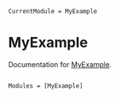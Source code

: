 ```@meta
CurrentModule = MyExample
```

# MyExample

Documentation for [MyExample](https://github.com/Pramodh-G/MyExample.jl).

```@index
```

```@autodocs
Modules = [MyExample]
```

